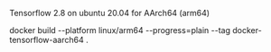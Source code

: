 Tensorflow 2.8 on ubuntu 20.04 for AArch64 (arm64)

docker build --platform linux/arm64 --progress=plain --tag docker-tensorflow-aarch64 .
